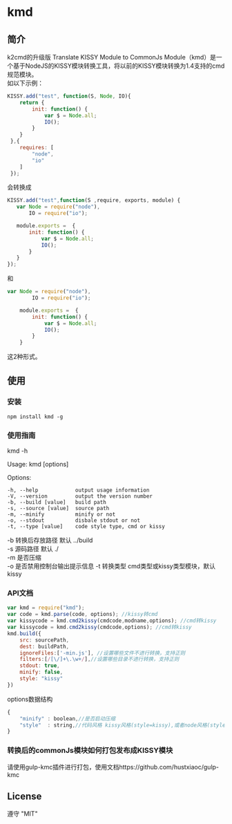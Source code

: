 
# kmd


## 简介
k2cmd的升级版
Translate KISSY Module to CommonJs  Module（kmd）是一个基于NodeJS的KISSY模块转换工具，将以前的KISSY模块转换为1.4支持的cmd规范模块。  
如以下示例：

```js
KISSY.add("test", function(S, Node, IO){
    return {
        init: function() {
            var $ = Node.all;
            IO();
        }
    }
 },{
    requires: [
        "node",
        "io"
    ]
 }); 
 ```
 
 会转换成
 
 ```js
 KISSY.add("test",function(S ,require, exports, module) {
	var Node = require("node"),
		IO = require("io");

    module.exports =  {
        init: function() {
            var $ = Node.all;
            IO();
        }
    }
});

```  
和
```js
var Node = require("node"),
		IO = require("io");

    module.exports =  {
        init: function() {
            var $ = Node.all;
            IO();
        }
    }
```
这2种形式。
  
 

## 使用

### 安装
    npm install kmd -g


### 使用指南
kmd -h

  Usage: kmd [options]

  Options:

    -h, --help            output usage information
    -V, --version         output the version number
    -b, --build [value]   build path
    -s, --source [value]  source path
    -m, --minify          minify or not
    -o, --stdout          disbale stdout or not
    -t, --type [value]    code style type, cmd or kissy
 -b 转换后存放路径  默认 ../build  
 -s 源码路径 默认 ./  
 -m 是否压缩  
 -o  是否禁用控制台输出提示信息
 -t 转换类型 cmd类型或kissy类型模块，默认kissy   

### API文档

```js
var kmd = require("kmd");
var code = kmd.parse(code, options); //kissy转cmd
var kissycode = kmd.cmd2kissy(cmdcode,modname,options); //cmd转kissy
var kissycode = kmd.cmd2kissy(cmdcode,options); //cmd转kissy
kmd.build({
	src: sourcePath,
	dest: buildPath,
	ignoreFiles:['-min.js'], //设置哪些文件不进行转换，支持正则
	filters:[/[\/]+\.\w+/],//设置哪些目录不进行转换，支持正则
	stdout: true,
	minify: false,	
	style: "kissy"
})
```
options数据结构

```js
{
    "minify" : boolean,//是否启动压缩
    "style"  : string,//代码风格 kissy风格(style=kissy),或者node风格(style=cmd)
}
```

### 转换后的commonJs模块如何打包发布成KISSY模块
请使用gulp-kmc插件进行打包，使用文档https://github.com/hustxiaoc/gulp-kmc

## License
遵守 "MIT"
 
